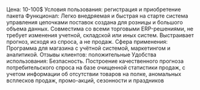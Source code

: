 Цена: 10-100$
Условия пользования: регистрация и приобретение пакета
Функционал: Легко внедряемая и быстрая на старте система управления цепочками поставок создана для розницы и большого объема данных. Совместима со всеми торговыми ERP-решениями, не требует изменения учетной, складской или иных систем. Выстраивает прогноз, исходя из спроса, а не продаж.
Сфера применения: Программа для магазина с учётной системой, маркетингом и аналитикой.
Отзывы клиентов: положительные
Удобства использования: Безпасность. Построение качественного прогноза потребительского спроса на базе очищенной статистики продаж, с учетом информации об отсутствии товаров на полке, аномальных всплесков продаж, промо-акций, сезонности и праздников
